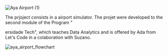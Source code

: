 ![Aya Airport (1)](https://user-images.githubusercontent.com/59098432/197786600-6013b637-e726-443b-9d82-8402daf26672.png)

The prjoject consists in a airport simulator. The projet were developed to the second module of the Program "<Div>ersidade Tech", which teaches Data Analytics and is offered by Ada from Let's Code in a colaboration with Suzano.

![aya_airport_flowchart](https://user-images.githubusercontent.com/59098432/198352000-ad26ab1b-e367-4a0b-8980-e491dec481c7.png)

